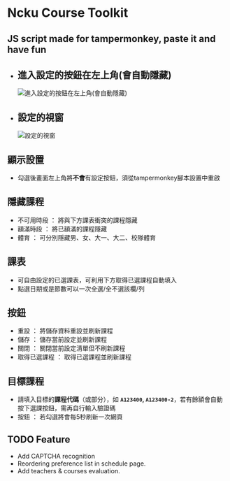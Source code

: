 # Ncku Course Toolkit
## JS script made for tampermonkey, paste it and have fun

* ## 進入設定的按鈕在左上角(會自動隱藏)
    ![進入設定的按鈕在左上角(會自動隱藏)](https://i.ibb.co/R3Xb0N1/setting-button.png)

* ## 設定的視窗
    ![設定的視窗](https://i.ibb.co/bXrvwdS/setting-window.png)

## 顯示設置
* 勾選後畫面左上角將**不會**有設定按鈕，須從tampermonkey腳本設置中重啟

## 隱藏課程 
* 不可用時段 ： 將與下方課表衝突的課程隱藏
* 額滿時段 ： 將已額滿的課程隱藏
* 體育 ： 可分別隱藏男、女、大一、大二、校隊體育

## 課表
* 可自由設定的已選課表，可利用下方取得已選課程自動填入
* 點選日期或是節數可以一次全選/全不選該欄/列

## 按鈕
* 重設 ： 將儲存資料重設並刷新課程
* 儲存 ： 儲存當前設定並刷新課程
* 關閉 ： 關閉當前設定清單但不刷新課程
* 取得已選課程 ： 取得已選課程並刷新課程

## 目標課程
* 請填入目標的**課程代碼**（或部分），如 **`A123400`, `A123400-2`**，若有餘額會自動按下選課按鈕，需再自行輸入驗證碼
* 按鈕 ： 若勾選將會每5秒刷新一次網頁

## TODO Feature
* Add CAPTCHA recognition
* Reordering preference list in schedule page.
* Add teachers & courses evaluation.